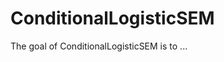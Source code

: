 
# ConditionalLogisticSEM

<!-- badges: start -->
<!-- badges: end -->

The goal of ConditionalLogisticSEM is to ...

